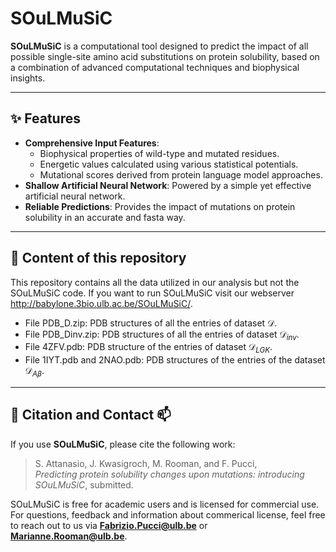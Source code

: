 # SOuLMuSiC

**SOuLMuSiC** is a computational tool designed to predict the impact of all possible single-site amino acid substitutions on protein solubility, based on a combination of advanced computational techniques and biophysical insights.

---

## ✨ Features
- **Comprehensive Input Features**:
  - Biophysical properties of wild-type and mutated residues.
  - Energetic values calculated using various statistical potentials.
  - Mutational scores derived from protein language model approaches.
- **Shallow Artificial Neural Network**: Powered by a simple yet effective artificial neural network.
- **Reliable Predictions**: Provides the impact of mutations on protein solubility in an accurate and fasta way. 

---

## 📖 Content of this repository
This repository contains all the data utilized in our analysis but not the SOuLMuSiC code. If you want to run SOuLMuSiC visit our webserver http://babylone.3bio.ulb.ac.be/SOuLMuSiC/.   

* File PDB_D.zip: PDB structures of all the entries of dataset $\mathcal{D}$.
* File PDB_Dinv.zip: PDB structures of all the entries of dataset $\mathcal{D}_{inv}$.
* File 4ZFV.pdb: PDB structure of the entries of dataset $\mathcal{D}_{LGK}$.
* File 1IYT.pdb and 2NAO.pdb: PDB structures of the entries of the dataset $\mathcal{D}_{A\beta}$.

---

## 📝 Citation and Contact 📫
If you use **SOuLMuSiC**, please cite the following work:

> S. Attanasio, J. Kwasigroch, M. Rooman, and F. Pucci,  
> *Predicting protein solubility changes upon mutations: introducing SOuLMuSiC*, submitted.

SOuLMuSiC is free for academic users and is licensed for commercial use. For questions, feedback and information about commerical license, feel free to reach out to us via **Fabrizio.Pucci@ulb.be** or **Marianne.Rooman@ulb.be**.
